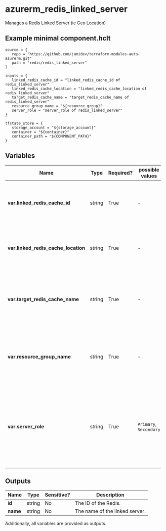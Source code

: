 # azurerm_redis_linked_server

Manages a Redis Linked Server (ie Geo Location)

## Example minimal component.hclt

```hcl
source = {
   repo = "https://github.com/jumidev/terraform-modules-auto-azurerm.git" 
   path = "redis/redis_linked_server" 
}

inputs = {
   linked_redis_cache_id = "linked_redis_cache_id of redis_linked_server" 
   linked_redis_cache_location = "linked_redis_cache_location of redis_linked_server" 
   target_redis_cache_name = "target_redis_cache_name of redis_linked_server" 
   resource_group_name = "${resource_group}" 
   server_role = "server_role of redis_linked_server" 
}

tfstate_store = {
   storage_account = "${storage_account}" 
   container = "${container}" 
   container_path = "${COMPONENT_PATH}" 
}

```

## Variables

| Name | Type | Required? |  possible values |  Description |
| ---- | ---- | --------- |  ----------- | ----------- |
| **var.linked_redis_cache_id** | string | True | -  |  The ID of the linked Redis cache. Changing this forces a new Redis to be created. | 
| **var.linked_redis_cache_location** | string | True | -  |  The location of the linked Redis cache. Changing this forces a new Redis to be created. | 
| **var.target_redis_cache_name** | string | True | -  |  The name of Redis cache to link with. Changing this forces a new Redis to be created. (eg The primary role) | 
| **var.resource_group_name** | string | True | -  |  The name of the Resource Group where the Redis caches exists. Changing this forces a new Redis to be created. | 
| **var.server_role** | string | True | `Primary`, `Secondary`  |  The role of the linked Redis cache (eg "Secondary"). Changing this forces a new Redis to be created. Possible values are `Primary` and `Secondary`. | 



## Outputs

| Name | Type | Sensitive? | Description |
| ---- | ---- | --------- | --------- |
| **id** | string | No  | The ID of the Redis. | 
| **name** | string | No  | The name of the linked server. | 

Additionally, all variables are provided as outputs.
